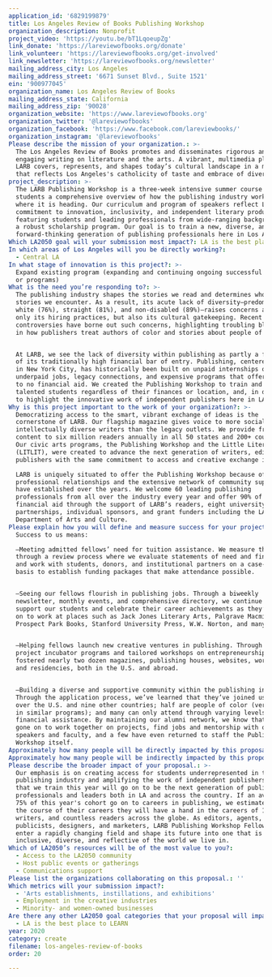 ```yaml
---
application_id: '6829199879'
title: Los Angeles Review of Books Publishing Workshop
organization_description: Nonprofit
project_video: 'https://youtu.be/bT1LqoeupZg'
link_donate: 'https://lareviewofbooks.org/donate'
link_volunteer: 'https://lareviewofbooks.org/get-involved'
link_newsletter: 'https://lareviewofbooks.org/newsletter'
mailing_address_city: Los Angeles
mailing_address_street: '6671 Sunset Blvd., Suite 1521'
ein: '900977045'
organization_name: Los Angeles Review of Books
mailing_address_state: California
mailing_address_zip: '90028'
organization_website: 'https://www.lareviewofbooks.org'
organization_twitter: '@lareviewofbooks'
organization_facebook: 'https://www.facebook.com/lareviewbooks/'
organization_instagram: '@lareviewofbooks'
Please describe the mission of your organization.: >-
  The Los Angeles Review of Books promotes and disseminates rigorous and
  engaging writing on literature and the arts. A vibrant, multimedia platform,
  LARB covers, represents, and shapes today’s cultural landscape in a manner
  that reflects Los Angeles's catholicity of taste and embrace of diversity.
project_description: >-
  The LARB Publishing Workshop is a three-week intensive summer course offering
  students a comprehensive overview of how the publishing industry works and
  where it is heading. Our curriculum and program of speakers reflect LARB’s
  commitment to innovation, inclusivity, and independent literary production,
  featuring students and leading professionals from wide-ranging backgrounds and
  a robust scholarship program. Our goal is to train a new, diverse, and
  forward-thinking generation of publishing professionals here in Los Angeles.
Which LA2050 goal will your submission most impact?: LA is the best place to CREATE
In which areas of Los Angeles will you be directly working?:
  - Central LA
In what stage of innovation is this project?: >-
  Expand existing program (expanding and continuing ongoing successful projects
  or programs)
What is the need you’re responding to?: >-
  The publishing industry shapes the stories we read and determines whose
  stories we encounter. As a result, its acute lack of diversity—predominantly
  white (76%), straight (81%), and non-disabled (89%)—raises concerns about not
  only its hiring practices, but also its cultural gatekeeping. Recent literary
  controversies have borne out such concerns, highlighting troubling blindspots
  in how publishers treat authors of color and stories about people of color. 


  At LARB, we see the lack of diversity within publishing as partly a function
  of its traditionally high financial bar of entry. Publishing, centered largely
  in New York City, has historically been built on unpaid internships or
  underpaid jobs, legacy connections, and expensive programs that offer little
  to no financial aid. We created the Publishing Workshop to train and support
  talented students regardless of their finances or location, and, in doing so,
  to highlight the innovative work of independent publishers here in LA. 
Why is this project important to the work of your organization?: >-
  Democratizing access to the smart, vibrant exchange of ideas is the
  cornerstone of LARB. Our flagship magazine gives voice to more socially and
  intellectually diverse writers than the legacy outlets. We provide free online
  content to six million readers annually in all 50 states and 200+ countries.
  Our civic arts programs, the Publishing Workshop and the Little Literary Fair
  (LITLIT), were created to advance the next generation of writers, editors, and
  publishers with the same commitment to access and creative exchange in mind.

  LARB is uniquely situated to offer the Publishing Workshop because of our
  professional relationships and the extensive network of community support we
  have established over the years. We welcome 60 leading publishing
  professionals from all over the industry every year and offer 90% of students
  financial aid through the support of LARB’s readers, eight university
  partnerships, individual sponsors, and grant funders including the LA
  Department of Arts and Culture.
Please explain how you will define and measure success for your project.: >-
  Success to us means:

  —Meeting admitted fellows’ need for tuition assistance. We measure this
  through a review process where we evaluate statements of need and finances,
  and work with students, donors, and institutional partners on a case-by-case
  basis to establish funding packages that make attendance possible. 


  —Seeing our fellows flourish in publishing jobs. Through a biweekly
  newsletter, monthly events, and comprehensive directory, we continue to
  support our students and celebrate their career achievements as they’ve gone
  on to work at places such as Jack Jones Literary Arts, Palgrave Macmillan,
  Prospect Park Books, Stanford University Press, W.W. Norton, and many more.


  —Helping fellows launch new creative ventures in publishing. Through our
  project incubator programs and tailored workshops on entrepreneurship, we’ve
  fostered nearly two dozen magazines, publishing houses, websites, workshops,
  and residencies, both in the U.S. and abroad.


  —Building a diverse and supportive community within the publishing industry.
  Through the application process, we’ve learned that they’ve joined us from all
  over the U.S. and nine other countries; half are people of color (versus 15%
  in similar programs); and many can only attend through varying levels of
  financial assistance. By maintaining our alumni network, we know that they’ve
  gone on to work together on projects, find jobs and mentorship with our
  speakers and faculty, and a few have even returned to staff the Publishing
  Workshop itself. 
Approximately how many people will be directly impacted by this proposal?: '60'
Approximately how many people will be indirectly impacted by this proposal?: '120000'
Please describe the broader impact of your proposal.: >-
  Our emphasis is on creating access for students underrepresented in the
  publishing industry and amplifying the work of independent publishers. Fellows
  that we train this year will go on to be the next generation of publishing
  professionals and leaders both in LA and across the country. If an average of
  75% of this year's cohort go on to careers in publishing, we estimate that in
  the course of their careers they will have a hand in the careers of 120,000+
  writers, and countless readers across the globe. As editors, agents,
  publicists, designers, and marketers, LARB Publishing Workshop Fellows will
  enter a rapidly changing field and shape its future into one that is
  inclusive, diverse, and reflective of the world we live in.
Which of LA2050’s resources will be of the most value to you?:
  - Access to the LA2050 community
  - Host public events or gatherings
  - Communications support
Please list the organizations collaborating on this proposal.: ''
Which metrics will your submission impact?:
  - 'Arts establishments, instillations, and exhibitions'
  - Employment in the creative industries
  - Minority- and women-owned businesses
Are there any other LA2050 goal categories that your proposal will impact?:
  - LA is the best place to LEARN
year: 2020
category: create
filename: los-angeles-review-of-books
order: 20

---
```

